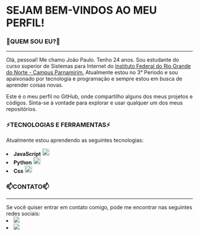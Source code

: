 <h1>SEJAM BEM-VINDOS AO MEU PERFIL!</h1>
<h3>👋QUEM SOU EU?👋</h3>
<hr>
Olá, pessoal! Me chamo João Paulo. Tenho 24 anos. Sou estudante do curso superior de Sistemas para Internet do <a href="https://portal.ifrn.edu.br/campus/parnamirim/">Instituto Federal do Rio Grande do Norte - Campus Parnamirim.</a> Atualmente estou no 3° Período e sou apaixonado por tecnologia e programação e sempre estou em busca de aprender coisas novas.



Este é o meu perfil no GitHub, onde compartilho alguns dos meus projetos e códigos. Sinta-se à vontade para explorar e usar qualquer um dos meus repositórios.


<h3>⚡TECNOLOGIAS E FERRAMENTAS⚡</h3>


Atualmente estou aprendendo as seguintes tecnologias:

<li><strong>JavaScript</strong> <img src="https://cdn.jsdelivr.net/gh/devicons/devicon/icons/javascript/javascript-original.svg" width="20" height="20" />
<li><strong>Python</strong> <img src="https://cdn.jsdelivr.net/gh/devicons/devicon/icons/python/python-original.svg" width="20" height="20" />
<li><strong>Css</strong> <img src="https://cdn.jsdelivr.net/gh/devicons/devicon/icons/css3/css3-original.svg" width="20" height="20" />
                           
<h3>📫CONTATO📫</h3>
<hr>
Se você quiser entrar em contato comigo, pode me encontrar nas seguintes redes sociais:

<li><a href="https://www.linkedin.com/in/jo%C3%A3o-paulo-da-silva-monteiro-8013a11b8/"><img src="https://user-images.githubusercontent.com/108345444/230412620-78a7c4ea-c8c6-4b48-9f3e-13c777744331.png" /></a>
<li><a href="mailto:paulomonteiro98@outlook.com"><img src="https://user-images.githubusercontent.com/108345444/230410186-bacd6428-658f-41f9-af67-296d645f9e8d.png" /></a> 


